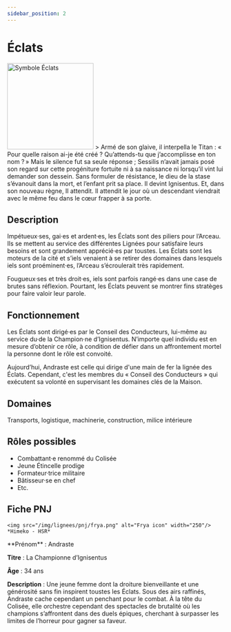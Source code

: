 ```yaml
---
sidebar_position: 2
---
```


# Éclats

<Columns>
  <Column className="col--3">
    <img src="/img/lignees/eclats.png" alt="Symbole Éclats" width="200"/>
  </Column>
  <Column>
> Armé de son glaive, il interpella le Titan : « Pour quelle raison ai-je été créé ? Qu’attends-tu que j’accomplisse en ton nom ? » Mais le silence fut sa seule réponse ; Sessilis n’avait jamais posé son regard sur cette progéniture fortuite ni à sa naissance ni lorsqu’il vint lui demander son dessein. Sans formuler de résistance, le dieu de la stase s’évanouit dans la mort, et l’enfant prit sa place. Il devint Ignisentus.
Et, dans son nouveau règne, Il attendit. Il attendit le jour où un descendant viendrait avec le même feu dans le cœur frapper à sa porte.
  </Column>
</Columns>

## Description

Impétueux·ses, gai·es et ardent·es, les Éclats sont des piliers pour l’Arceau. Ils se mettent au service des différentes Lignées pour satisfaire leurs besoins et sont grandement apprécié·es par toustes. Les Éclats sont les moteurs de la cité et s’iels venaient à se retirer des domaines dans lesquels iels sont proéminent·es, l’Arceau s’écroulerait très rapidement.

Fougueux·ses et très droit·es, iels sont parfois rangé·es dans une case de brutes sans réflexion. Pourtant, les Éclats peuvent se montrer fins stratèges pour faire valoir leur parole.

## Fonctionnement

Les Éclats sont dirigé·es par le Conseil des Conducteurs, lui-même au service du·de la Champion·ne d’Ignisentus. N’importe quel individu est en mesure d’obtenir ce rôle, à condition de défier dans un affrontement mortel la personne dont le rôle est convoité.

Aujourd’hui, Andraste est celle qui dirige d'une main de fer la lignée des Éclats. Cependant, c'est les membres du « Conseil des Conducteurs » qui exécutent sa volonté en supervisant les domaines clés de la Maison.

## Domaines

Transports, logistique, machinerie, construction, milice intérieure

## Rôles possibles

- Combattant·e renommé du Colisée
- Jeune Étincelle prodige
- Formateur·trice militaire
- Bâtisseur·se en chef
- Etc.

## Fiche PNJ

<Columns>
  <Column className='col--4'>

    <img src="/img/lignees/pnj/frya.png" alt="Frya icon" width="250"/>
    *Himeko - HSR*

  </Column>
  <Column>
**Prénom** : Andraste

**Titre** : La Championne d’Ignisentus

**Âge** : 34 ans

**Description** : Une jeune femme dont la droiture bienveillante et une générosité sans fin inspirent toustes les Éclats. Sous des airs raffinés, Andraste cache cependant un penchant pour le combat. À la tête du Colisée, elle orchestre cependant des spectacles de brutalité où les champions s’affrontent dans des duels épiques, cherchant à surpasser les limites de l’horreur pour gagner sa faveur.
</Column>
</Columns>
